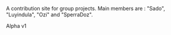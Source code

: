 A contribution site for group projects. Main members are : "Sado", "Luyindula", "Ozi" and "SperraDoz".

Alpha v1